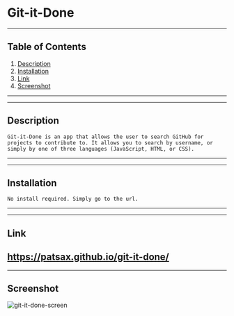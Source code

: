 
# Git-it-Done

---
## Table of Contents

1. [Description](#description)
2. [Installation](#installation)
3. [Link](#link)
4. [Screenshot](#screenshot)
---

---
## Description
```
Git-it-Done is an app that allows the user to search GitHub for projects to contribute to. It allows you to search by username, or simply by one of three languages (JavaScript, HTML, or CSS).
```
---

---
## Installation
```
No install required. Simply go to the url.
```
---

---
## Link

https://patsax.github.io/git-it-done/
---

---
## Screenshot

![git-it-done-screen](https://user-images.githubusercontent.com/87280646/158460930-59bf0502-d50c-494d-bd4b-17c87a770bc3.png)